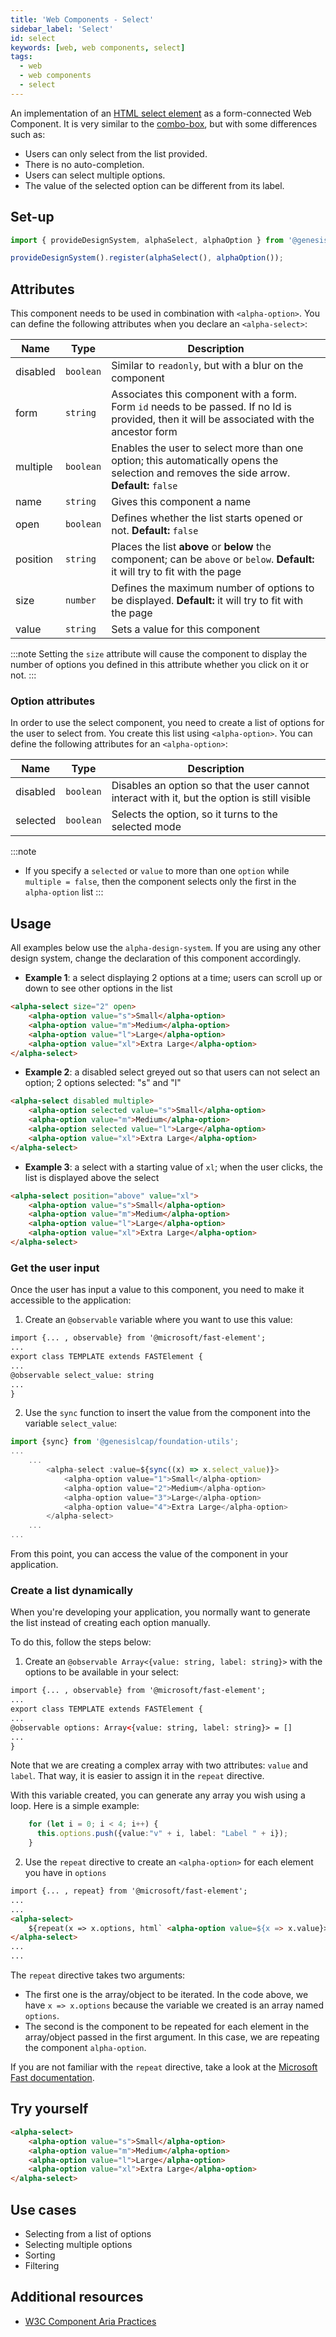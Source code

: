 ```yaml
---
title: 'Web Components - Select'
sidebar_label: 'Select'
id: select
keywords: [web, web components, select]
tags:
  - web
  - web components
  - select
---
```


<div class="select-examples">

An implementation of an [HTML select element](https://developer.mozilla.org/en-US/docs/Web/HTML/Element/select) as a form-connected Web Component. It is very similar to the [combo-box](../combobox/), but with some differences such as:

- Users can only select from the list provided.
- There is no auto-completion.
- Users can select multiple options.
- The value of the selected option can be different from its label.

## Set-up

```ts
import { provideDesignSystem, alphaSelect, alphaOption } from '@genesislcap/alpha-design-system';

provideDesignSystem().register(alphaSelect(), alphaOption());
```

## Attributes

This component needs to be used in combination with `<alpha-option>`. You can define the following attributes when you declare an `<alpha-select>`:

| Name     | Type      | Description                                                                                                                              |
|----------|-----------|------------------------------------------------------------------------------------------------------------------------------------------|
| disabled | `boolean` | Similar to `readonly`, but with a blur on the component                                                                                  |
| form     | `string`  | Associates this component with a form. Form `id` needs to be passed. If no Id is provided, then it will be associated with the ancestor form  |
| multiple | `boolean` | Enables the user to select more than one option; this automatically opens the selection and removes the side arrow. **Default:** `false` | 
| name     | `string`  | Gives this component a name                                                                                                              |
| open     | `boolean` | Defines whether the list starts opened or not. **Default:** `false`                                                                      |
| position | `string`  | Places the list **above** or **below** the component; can be `above` or `below`. **Default:** it will try to fit with the page           | 
| size     | `number`  | Defines the maximum number of options to be displayed. **Default:** it will try to fit with the page                                     | 
| value    | `string`  | Sets a value for this component                                                                                                          | 

:::note
Setting the `size` attribute will cause the component to display the number of options you defined in this attribute whether you
click on it or not.
:::

### Option attributes

In order to use the select component, you need to create a list of options for the user to select from. You create this list using `<alpha-option>`. You can define the following attributes for an `<alpha-option>`:

| Name     | Type      | Description                                                                                  |
|----------|-----------|----------------------------------------------------------------------------------------------|
| disabled | `boolean` | Disables an option so that the user cannot interact with it, but the option is still visible |
| selected | `boolean` | Selects the option, so it turns to the selected mode                                         |

:::note
- If you specify a `selected` or `value` to more than one `option` while `multiple = false`, then the component selects only the first in the `alpha-option` list
  :::

## Usage
All examples below use the `alpha-design-system`. If you are using any other design system, change the declaration of this component accordingly.

- **Example 1**: a select displaying 2 options at a time; users can scroll up or down to see other options in the list
```html title="Example 1"
<alpha-select size="2" open>
    <alpha-option value="s">Small</alpha-option>
    <alpha-option value="m">Medium</alpha-option>
    <alpha-option value="l">Large</alpha-option>
    <alpha-option value="xl">Extra Large</alpha-option>
</alpha-select>
```
- **Example 2**: a disabled select greyed out so that users can not select an option; 2 options selected: "s" and "l"
```html title="Example 2"
<alpha-select disabled multiple>
    <alpha-option selected value="s">Small</alpha-option>
    <alpha-option value="m">Medium</alpha-option>
    <alpha-option selected value="l">Large</alpha-option>
    <alpha-option value="xl">Extra Large</alpha-option>
</alpha-select>
```
- **Example 3**: a select with a starting value of `xl`; when the user clicks, the list is displayed above the select
```html title="Example 3"
<alpha-select position="above" value="xl">
    <alpha-option value="s">Small</alpha-option>
    <alpha-option value="m">Medium</alpha-option>
    <alpha-option value="l">Large</alpha-option>
    <alpha-option value="xl">Extra Large</alpha-option>
</alpha-select>
```

### Get the user input
Once the user has input a value to this component, you need to make it accessible to the application:

1. Create an `@observable` variable where you want to use this value:

```html {1,5}
import {... , observable} from '@microsoft/fast-element';
...
export class TEMPLATE extends FASTElement {
...
@observable select_value: string
...
}
```

2. Use the `sync` function to insert the value from the component into the variable `select_value`:

```typescript tile="Example 4" {1,4-9}
import {sync} from '@genesislcap/foundation-utils';
...
    ...
        <alpha-select :value=${sync((x) => x.select_value)}>
            <alpha-option value="1">Small</alpha-option>
            <alpha-option value="2">Medium</alpha-option>
            <alpha-option value="3">Large</alpha-option>
            <alpha-option value="4">Extra Large</alpha-option>
        </alpha-select>
    ...
...    
```

From this point, you can access the value of the component in your application.

### Create a list dynamically
When you're developing your application, you normally want to generate the list instead of creating each option manually.

To do this, follow the steps below:

1. Create an `@observable Array<{value: string, label: string}>` with the options to be available in your select:

```html {1,5}
import {... , observable} from '@microsoft/fast-element';
...
export class TEMPLATE extends FASTElement {
...
@observable options: Array<{value: string, label: string}> = []
...
}
```

Note that we are creating a complex array with two attributes: `value` and `label`. That way, it is easier to assign it in the `repeat` directive.

With this variable created, you can generate any array you wish using a loop. Here is a simple example:

``` typescript
    for (let i = 0; i < 4; i++) {
      this.options.push({value:"v" + i, label: "Label " + i});
    }
```

2. Use the `repeat` directive to create an `<alpha-option>` for each element you have in `options`

```html {1,5}
import {... , repeat} from '@microsoft/fast-element';
...
...
<alpha-select>
    ${repeat(x => x.options, html` <alpha-option value=${x => x.value}>${x => x.label}</alpha-option>`)}
</alpha-select>
...
...    
```

The `repeat` directive takes two arguments:
- The first one is the array/object to be iterated. In the code above, we have `x => x.options` because the variable we created is an array named `options`.
- The second is the component to be repeated for each element in the array/object passed in the first argument. In this case, we are repeating the component `alpha-option`.


If you are not familiar with the `repeat` directive, take a look at the [Microsoft Fast documentation](https://www.fast.design/docs/fast-element/using-directives/#the-repeat-directive).

## Try yourself

```html title="try yourself" live
<alpha-select>
    <alpha-option value="s">Small</alpha-option>
    <alpha-option value="m">Medium</alpha-option>
    <alpha-option value="l">Large</alpha-option>
    <alpha-option value="xl">Extra Large</alpha-option>
</alpha-select>
```

## Use cases

- Selecting from a list of options
- Selecting multiple options
- Sorting
- Filtering

## Additional resources

- [W3C Component Aria Practices](https://www.w3.org/TR/wai-aria-practices-1.1/#Listbox)

</div>
